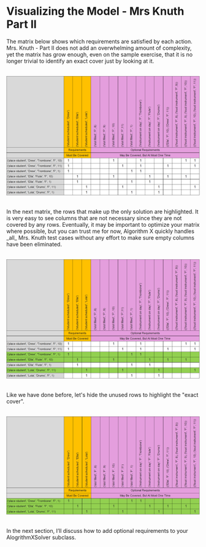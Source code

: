 # Visualizing the Model - Mrs Knuth Part II

The matrix below shows which requirements are satisfied by each action. Mrs. Knuth - Part II does not add an overwhelming amount of complexity, yet the matrix has grow enough, even on the sample exercise, that it is no longer trivial to identify an exact cover just by looking at it.
<BR><BR>

![Mrs. Knuth Part II Model](KnuthPartIIModel.png)

<BR>
In the next matrix, the rows that make up the only solution are highlighted. It is very easy to see columns that are not necessary since they are not covered by any rows. Eventually, it may be important to optimize your matrix where possible, but you can trust me for now, Algorithm X quickly handles _all_ Mrs. Knuth test cases without any effort to make sure empty columns have been eliminated.
<BR><BR>

![Mrs. Knuth Part II Solution](KnuthPartIISolution1.png)

<BR>
Like we have done before, let's hide the unused rows to highlight the "exact cover".
<BR><BR>

![Mrs. Knuth Part II Solution Rows](KnuthPartIISolution2.png)

<BR>
In the next section, I’ll discuss how to add optional requirements to your AlogrithmXSolver subclass.

